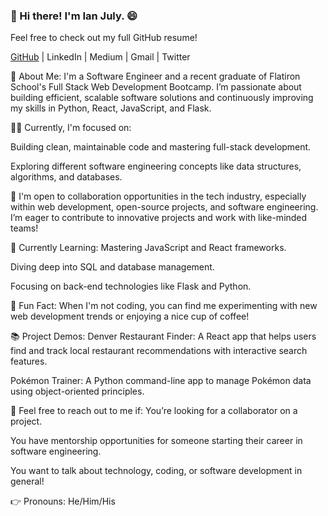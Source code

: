 ### 👋 Hi there! I'm Ian July. 😄
Feel free to check out my full GitHub resume!

[GitHub](https://github.com/ianjuly) | LinkedIn | Medium | Gmail | Twitter

🌱 About Me:
I'm a Software Engineer and a recent graduate of Flatiron School's Full Stack Web Development Bootcamp. I’m passionate about building efficient, scalable software solutions and continuously improving my skills in Python, React, JavaScript, and Flask.

🧑‍💻 Currently, I'm focused on:

Building clean, maintainable code and mastering full-stack development.

Exploring different software engineering concepts like data structures, algorithms, and databases.

👯 I'm open to collaboration opportunities in the tech industry, especially within web development, open-source projects, and software engineering. I’m eager to contribute to innovative projects and work with like-minded teams!

🧠 Currently Learning:
Mastering JavaScript and React frameworks.

Diving deep into SQL and database management.

Focusing on back-end technologies like Flask and Python.

🌟 Fun Fact:
When I'm not coding, you can find me experimenting with new web development trends or enjoying a nice cup of coffee!

📚 Project Demos:
Denver Restaurant Finder: A React app that helps users find and track local restaurant recommendations with interactive search features.

Pokémon Trainer: A Python command-line app to manage Pokémon data using object-oriented principles.

💬 Feel free to reach out to me if:
You’re looking for a collaborator on a project.

You have mentorship opportunities for someone starting their career in software engineering.

You want to talk about technology, coding, or software development in general!

👉 Pronouns: He/Him/His
